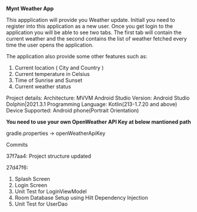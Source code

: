 **Mynt Weather App**

This appplication will provide you Weather update. Initiall you need to register into this application as a new user. Once you get login to the application you will be able to see two tabs. The first tab will contain the current weather and the second contains the list of weather fetched every time the user opens the application.

The application also provide some other features such as:
1. Current location ( City and Country )
2. Current temperature in Celsius
3. Time of Sunrise and Sunset
4. Current weather status

Project details:
Architecture: MVVM
Android Studio Version: Android Studio Dolphin|2021.3.1
Programming Language: Kotlin(213-1.7.20 and above)
Device Supported: Android phone(Portrait Orientation)


**You need to use your own OpenWeather API Key at below mantioned path**

gradle.properties -> openWeatherApiKey


Commits

37f7aa4: 
Project structure updated

27d47f6: 
1. Splash Screen
2. Login Screen
3. Unit Test for LoginViewModel
4. Room Database Setup using Hilt Dependency Injection
5. Unit Test for UserDao
